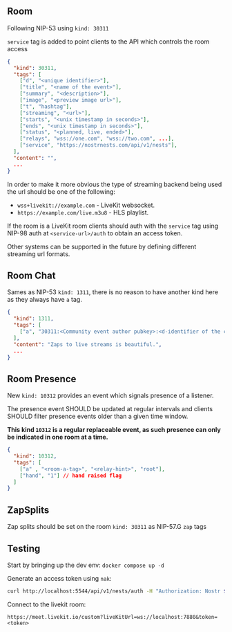 ## Room

Following NIP-53 using `kind: 30311`

`service` tag is added to point clients to the API which controls the room access

```json
{
  "kind": 30311,
  "tags": [
    ["d", "<unique identifier>"],
    ["title", "<name of the event>"],
    ["summary", "<description>"],
    ["image", "<preview image url>"],
    ["t", "hashtag"],
    ["streaming", "<url>"],
    ["starts", "<unix timestamp in seconds>"],
    ["ends", "<unix timestamp in seconds>"],
    ["status", "<planned, live, ended>"],
    ["relays", "wss://one.com", "wss://two.com", ...],
    ["service", "https://nostrnests.com/api/v1/nests"],
  ],
  "content": "",
  ...
}
```

In order to make it more obvious the type of streaming backend being used the url should be one of the following:
- `wss+livekit://example.com` - LiveKit websocket.
- `https://example.com/live.m3u8` - HLS playlist.

If the room is a LiveKit room clients should auth with the `service` tag using NIP-98 auth at `<service-url>/auth` 
to obtain an access token.

Other systems can be supported in the future by defining different streaming url formats.

## Room Chat

Sames as NIP-53 `kind: 1311`, there is no reason to have another kind here as they always have `a` tag.

```json
{
  "kind": 1311,
  "tags": [
    ["a", "30311:<Community event author pubkey>:<d-identifier of the community>", "<Optional relay url>", "root"]
  ],
  "content": "Zaps to live streams is beautiful.",
  ...
}
```

## Room Presence

New `kind: 10312` provides an event which signals presence of a listener. 

The presence event SHOULD be updated at regular intervals and clients SHOULD filter presence events older than 
a given time window.

**This kind `10312` is a regular replaceable event, as such presence can only be indicated in one room at a time.**

```json
{
  "kind": 10312,
  "tags": [
    ["a" , "<room-a-tag>", "<relay-hint>", "root"],
    ["hand", "1"] // hand raised flag
  ]
}
```

## ZapSplits

Zap splits should be set on the room `kind: 30311` as NIP-57.G `zap` tags

## Testing
Start by bringing up the dev env:
`docker compose up -d`

Generate an access token using `nak`:
```bash
curl http://localhost:5544/api/v1/nests/auth -H "Authorization: Nostr $(nak event -k 27235 -t method=GET -t u=http://localhost:5544/api/v1/nests/auth | base64)"
```

Connect to the livekit room: 
```
https://meet.livekit.io/custom?liveKitUrl=ws://localhost:7880&token=<token>
```